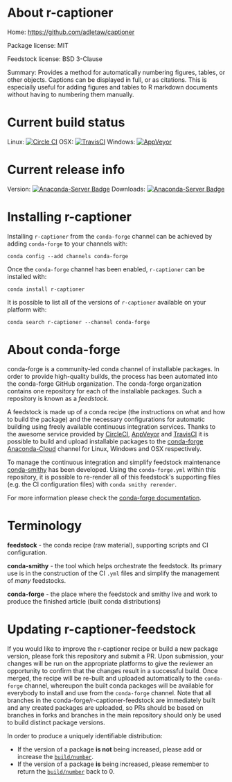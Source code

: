 About r-captioner
=================

Home: https://github.com/adletaw/captioner

Package license: MIT

Feedstock license: BSD 3-Clause

Summary: Provides a method for automatically numbering figures, tables, or other objects.  Captions can be displayed in full, or as citations. This is especially useful for adding figures and tables to R markdown documents without having to numbering them manually.



Current build status
====================

Linux: [![Circle CI](https://circleci.com/gh/conda-forge/r-captioner-feedstock.svg?style=shield)](https://circleci.com/gh/conda-forge/r-captioner-feedstock)
OSX: [![TravisCI](https://travis-ci.org/conda-forge/r-captioner-feedstock.svg?branch=master)](https://travis-ci.org/conda-forge/r-captioner-feedstock)
Windows: [![AppVeyor](https://ci.appveyor.com/api/projects/status/github/conda-forge/r-captioner-feedstock?svg=True)](https://ci.appveyor.com/project/conda-forge/r-captioner-feedstock/branch/master)

Current release info
====================
Version: [![Anaconda-Server Badge](https://anaconda.org/conda-forge/r-captioner/badges/version.svg)](https://anaconda.org/conda-forge/r-captioner)
Downloads: [![Anaconda-Server Badge](https://anaconda.org/conda-forge/r-captioner/badges/downloads.svg)](https://anaconda.org/conda-forge/r-captioner)

Installing r-captioner
======================

Installing `r-captioner` from the `conda-forge` channel can be achieved by adding `conda-forge` to your channels with:

```
conda config --add channels conda-forge
```

Once the `conda-forge` channel has been enabled, `r-captioner` can be installed with:

```
conda install r-captioner
```

It is possible to list all of the versions of `r-captioner` available on your platform with:

```
conda search r-captioner --channel conda-forge
```


About conda-forge
=================

conda-forge is a community-led conda channel of installable packages.
In order to provide high-quality builds, the process has been automated into the
conda-forge GitHub organization. The conda-forge organization contains one repository
for each of the installable packages. Such a repository is known as a *feedstock*.

A feedstock is made up of a conda recipe (the instructions on what and how to build
the package) and the necessary configurations for automatic building using freely
available continuous integration services. Thanks to the awesome service provided by
[CircleCI](https://circleci.com/), [AppVeyor](http://www.appveyor.com/)
and [TravisCI](https://travis-ci.org/) it is possible to build and upload installable
packages to the [conda-forge](https://anaconda.org/conda-forge)
[Anaconda-Cloud](http://docs.anaconda.org/) channel for Linux, Windows and OSX respectively.

To manage the continuous integration and simplify feedstock maintenance
[conda-smithy](http://github.com/conda-forge/conda-smithy) has been developed.
Using the ``conda-forge.yml`` within this repository, it is possible to re-render all of
this feedstock's supporting files (e.g. the CI configuration files) with ``conda smithy rerender``.

For more information please check the [conda-forge documentation](https://conda-forge.org/docs/).

Terminology
===========

**feedstock** - the conda recipe (raw material), supporting scripts and CI configuration.

**conda-smithy** - the tool which helps orchestrate the feedstock.
                   Its primary use is in the construction of the CI ``.yml`` files
                   and simplify the management of *many* feedstocks.

**conda-forge** - the place where the feedstock and smithy live and work to
                  produce the finished article (built conda distributions)


Updating r-captioner-feedstock
==============================

If you would like to improve the r-captioner recipe or build a new
package version, please fork this repository and submit a PR. Upon submission,
your changes will be run on the appropriate platforms to give the reviewer an
opportunity to confirm that the changes result in a successful build. Once
merged, the recipe will be re-built and uploaded automatically to the
`conda-forge` channel, whereupon the built conda packages will be available for
everybody to install and use from the `conda-forge` channel.
Note that all branches in the conda-forge/r-captioner-feedstock are
immediately built and any created packages are uploaded, so PRs should be based
on branches in forks and branches in the main repository should only be used to
build distinct package versions.

In order to produce a uniquely identifiable distribution:
 * If the version of a package **is not** being increased, please add or increase
   the [``build/number``](http://conda.pydata.org/docs/building/meta-yaml.html#build-number-and-string).
 * If the version of a package **is** being increased, please remember to return
   the [``build/number``](http://conda.pydata.org/docs/building/meta-yaml.html#build-number-and-string)
   back to 0.